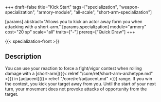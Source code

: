 +++
draft=false
title="Kick Start"
tags=["specialization", "weapon-specialization", "armory-module", "all-scale", "short-arm-specialization"]

[params]
  abstract="Allows you to kick an actor away form you when attacking with a short-arm."
  [params.specialization]
    module="armory"
    cost="20 sp"
    scale="all"
    traits=["-"]
    prereq=["Quick Draw"]
+++

{{< specialization-front >}}

## Description

You can use your reaction to force a fight/vigor contest when rolling damage
with a [short-arm]({{< relref "/core/ref/short-arm-archetype.md" >}}) in
[adjacent]({{< relref "/core/ref/adjacent.md" >}}) range. If you win the contest,
you kick your target away from you. Until the start of your next turn, your
movement does not provoke attacks of opportunity from the target.

